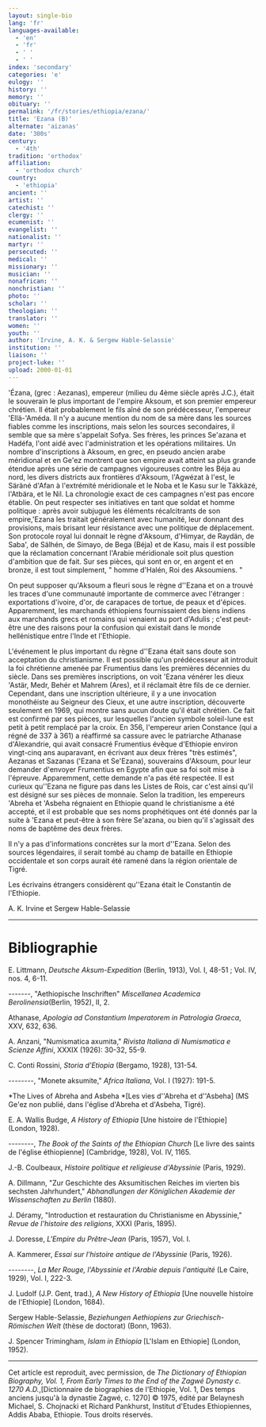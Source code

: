 ```yaml
---
layout: single-bio
lang: 'fr'
languages-available:
  - 'en'
  - 'fr'
  - ' '
  - ' '
index: 'secondary'
categories: 'e'
eulogy: ''
history: ''
memory: ''
obituary: ''
permalink: '/fr/stories/ethiopia/ezana/'
title: 'Ezana (B)'
alternate: 'aizanas'
date: '300s'
century:
  - '4th'
tradition: 'orthodox'
affiliation:
  - 'orthodox church'
country:
  - 'ethiopia'
ancient: ''
artist: ''
catechist: ''
clergy: ''
ecumenist: ''
evangelist: ''
nationalist: ''
martyr: ''
persecuted: ''
medical: ''
missionary: ''
musician: ''
nonafrican: ''
nonchristian: ''
photo: ''
scholar: ''
theologian: ''
translator: ''
women: ''
youth: ''
author: 'Irvine, A. K. & Sergew Hable-Selassie'
institution: ''
liaison: ''
project-luke: ''
upload: 2000-01-01
---
```



'Ézana, (grec : Aezanas), empereur (milieu du 4ème siècle après J.C.), était le souverain le plus important de l'empire Aksoum, et son premier empereur chrétien. Il était probablement le fils aîné de son prédécesseur, l'empereur 'Ellä-'Améda. Il n'y a aucune mention du nom de sa mère dans les sources fiables comme les inscriptions, mais selon les sources secondaires, il semble que sa mère s'appelait Sofya. Ses frères, les princes Se'azana et Hadéfa, l'ont aidé avec l'administration et les opérations militaires. Un nombre d'inscriptions à Aksoum, en grec, en pseudo ancien arabe méridional et en Ge'ez montrent que son empire avait atteint sa plus grande étendue après une série de campagnes vigoureuses contre les Béja au nord, les divers districts aux frontières d'Aksoum, l'Agwézat à l'est, le Säräné d'Afan à l'extrémité méridionale et le Noba et le Kasu sur le Täkkäzé, l'Atbära, et le Nil. La chronologie exact de ces campagnes n'est pas encore établie. On peut respecter ses initiatives en tant que soldat et homme politique : après avoir subjugué les éléments récalcitrants de son empire,'Ezana les traitait généralement avec humanité, leur donnant des provisions, mais brisant leur résistance avec une politique de déplacement. Son protocole royal lui donnait le règne d'Aksoum, d'Himyar, de Raydän, de Saba', de Sälhén, de Simayo, de Bega (Béja) et de Kasu, mais il est possible que la réclamation concernant l'Arabie méridionale soit plus question d'ambition que de fait. Sur ses pièces, qui sont en or, en argent et en bronze, il est tout simplement, " homme d'Halén, Roi des Aksoumiens. "

On peut supposer qu'Aksoum a fleuri sous le règne d''Ezana et on a trouvé les traces d'une communauté importante de commerce avec l'étranger : exportations d'ivoire, d'or, de carapaces de tortue, de peaux et d'épices. Apparemment, les marchands éthiopiens fournissaient des biens indiens aux marchands grecs et romains qui venaient au port d'Adulis ; c'est peut-être une des raisons pour la confusion qui existait dans le monde hellénistique entre l'Inde et l'Ethiopie.

L'événement le plus important du règne d''Ezana était sans doute son acceptation du christianisme. Il est possible qu'un prédécesseur ait introduit la foi chrétienne amenée par Frumentius dans les premières décennies du siècle. Dans ses premières inscriptions, on voit 'Ezana vénérer les dieux 'Astär, Medr, Behér et Mahrem (Ares), et il réclamait être fils de ce dernier. Cependant, dans une inscription ultérieure, il y a une invocation monothéiste au Seigneur des Cieux, et une autre inscription, découverte seulement en 1969, qui montre sans aucun doute qu'il était chrétien. Ce fait est confirmé par ses pièces, sur lesquelles l'ancien symbole soleil-lune est petit à petit remplacé par la croix. En 356, l'empereur arien Constance (qui a régné de 337 à 361) a réaffirmé sa cassure avec le patriarche Athanase d'Alexandrie, qui avait consacré Frumentius évêque d'Ethiopie environ vingt-cinq ans auparavant, en écrivant aux deux frères  "très estimés", Aezanas et Sazanas ('Ezana et Se'Ezana), souverains d'Aksoum, pour leur demander d'envoyer Frumentius en Egypte afin que sa foi soit mise à l'épreuve. Apparemment, cette demande n'a pas été respectée.
Il est curieux qu''Ezana ne figure pas dans les Listes de Rois, car c'est ainsi qu'il est désigné sur ses pièces de monnaie. Selon la tradition, les empereurs 'Abreha et 'Asbeha régnaient en Ethiopie quand le christianisme a été accepté, et il est probable que ses noms prophétiques ont été donnés par la suite à 'Ezana et peut-être à son frère Se'azana, ou bien qu'il s'agissait des noms de baptême des deux frères.

Il n'y a pas d'informations concrètes sur la mort d''Ezana. Selon des sources légendaires, il serait tombé au champ de bataille en Ethiopie occidentale et son corps aurait été ramené dans la région orientale de Tigré.

Les écrivains étrangers considèrent qu''Ezana était le Constantin de l'Ethiopie.

A. K. Irvine et Sergew Hable-Selassie

---

# Bibliographie

E. Littmann, *Deutsche Aksum-Expedition* (Berlin, 1913), Vol. I, 48-51 ; Vol. IV, nos. 4, 6-11.

-------, "Aethiopische Inschriften" *Miscellanea Academica Berolinensia*(Berlin, 1952), II, 2.

Athanase, *Apologia ad Constantium Imperatorem in Patrologia Graeca*, XXV, 632, 636.

A. Anzani, "Numismatica axumita," *Rivista Italiana di Numismatica e Scienze Affini*, XXXIX (1926): 30-32, 55-9.

C. Conti Rossini, *Storia d'Etiopia* (Bergamo, 1928), 131-54.

--------, "Monete aksumite," *Africa Italiana*, Vol. I (1927): 191-5.

*The Lives of Abreha and Asbeha *[Les vies d''Abreha et d''Asbeha] (MS Ge'ez non publié, dans l'église d'Abreha et d'Asbeha, Tigré).

E. A. Wallis Budge, *A History of Ethiopia* [Une histoire de l'Ethiopie] (London, 1928).

--------, *The Book of the Saints of the Ethiopian Church* [Le livre des saints de l'église éthiopienne] (Cambridge, 1928), Vol. IV, 1165.

J.-B. Coulbeaux, *Histoire politique et religieuse d'Abyssinie* (Paris, 1929).

A. Dillmann, "Zur Geschichte des Aksumitischen Reiches im vierten bis sechsten Jahrhundert," *Abhandlungen der Königlichen Akademie der Wissenschaften zu Berlin* (1880).

J. Déramy, "Introduction et restauration du Christianisme en Abyssinie," *Revue de l'histoire des religions*, XXXI (Paris, 1895).

J. Doresse, *L'Empire du Prêtre-Jean* (Paris, 1957), Vol. I.

A. Kammerer, *Essai sur l'histoire antique de l'Abyssinie* (Paris, 1926).

--------, *La Mer Rouge, l'Abyssinie et l'Arabie depuis l'antiquité* (Le Caire, 1929), Vol. I, 222-3.

J. Ludolf (J.P. Gent, trad.), *A New History of Ethiopia* [Une nouvelle histoire de l'Ethiopie] (London, 1684).

Sergew Hable-Selassie, *Beziehungen Aethiopiens zur Griechisch-Römischen Welt* (thèse de doctorat) (Bonn, 1963).

J. Spencer Trimingham, *Islam in Ethiopia* [L'Islam en Ethiopie] (London, 1952).

---

Cet article est reproduit, avec  permission, de *The Dictionary of Ethiopian Biography, Vol. 1, From Early Times to the End of the Zagwé Dynasty c. 1270 A.D.*,[Dictionnaire de biographies de l'Ethiopie, Vol. 1, Des temps anciens jusqu'à la dynastie Zagwé, c. 1270] © 1975, édité par Belaynesh Michael, S. Chojnacki et Richard Pankhurst, Institut d'Etudes Ethiopiennes, Addis Ababa, Ethiopie. Tous droits réservés.